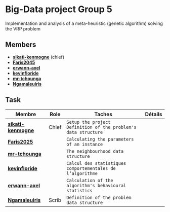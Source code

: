 # Big-Data project Group  5

Implementation and analysis of a meta-heuristic (genetic algorithm) solving the VRP problem

## Members

- [**sikati-kenmogne**](https://github.com/sikatikenmogne) (chief)
- [**Faris2045**](https://github.com/Faris2045)
- [**erwann-axel**](https://github.com/erwann-axel)
- [**kevinfloride**](https://github.com/kevinfloride)
- [**mr-tchounga**](https://github.com/mr-tchounga)
- [**Ngamaleuiris**](https://github.com/Ngamaleuiris)

## Task

Membre | Role | Taches | Détails
--- | --- | --- | ---
 [**sikati-kenmogne**](https://github.com/sikatikenmogne) | Chief | `Setup the project` <br/> `Definition of the problem's data structure`   |
 [**Faris2025**](https://github.com/Faris2025) |   |  `Calculating the parameters of an instance`  |
 [**mr-tchounga**](https://github.com/mr-tchounga) |   |  `The neighbourhood data structure`  |  
 [**kevinfloride**](https://github.com/kevinfloride) |   |  `Calcul des statistiques comportementales de l’algorithme`  |
[**erwann-axel**](https://github.com/erwann-axel) |   |  `Calculation of the algorithm's behavioural statistics`  |  
 [**Ngamaleuiris**](https://github.com/Ngamaleuiris) | Scrib |  `Definition of the problem data structure`  |
